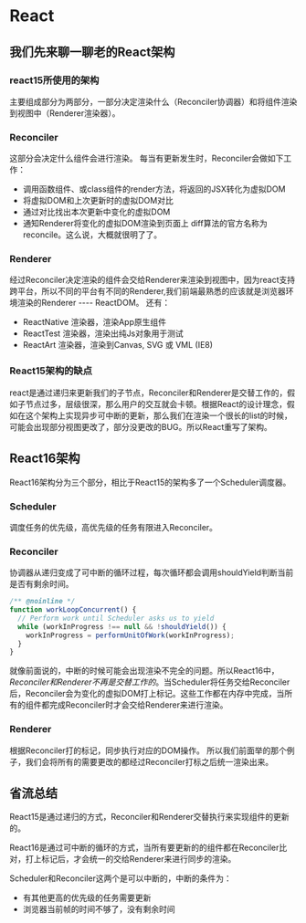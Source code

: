 # React
## 我们先来聊一聊老的React架构
### react15所使用的架构
主要组成部分为两部分，一部分决定渲染什么（Reconciler协调器）和将组件渲染到视图中（Renderer渲染器）。

### Reconciler 
这部分会决定什么组件会进行渲染。
每当有更新发生时，Reconciler会做如下工作：
- 调用函数组件、或class组件的render方法，将返回的JSX转化为虚拟DOM
- 将虚拟DOM和上次更新时的虚拟DOM对比
- 通过对比找出本次更新中变化的虚拟DOM
- 通知Renderer将变化的虚拟DOM渲染到页面上
diff算法的官方名称为reconcile。这么说，大概就很明了了。

### Renderer
经过Reconciler决定渲染的组件会交给Renderer来渲染到视图中，因为react支持跨平台，所以不同的平台有不同的Renderer,我们前端最熟悉的应该就是浏览器环境渲染的Renderer ---- ReactDOM。
还有：
- ReactNative 渲染器，渲染App原生组件
- ReactTest 渲染器，渲染出纯Js对象用于测试
- ReactArt 渲染器，渲染到Canvas, SVG 或 VML (IE8)

### React15架构的缺点
react是通过递归来更新我们的子节点，Reconciler和Renderer是交替工作的，假如子节点过多，层级很深，那么用户的交互就会卡顿。根据React的设计理念，假如在这个架构上实现异步可中断的更新，那么我们在渲染一个很长的list的时候，可能会出现部分视图更改了，部分没更改的BUG。所以React重写了架构。

## React16架构
React16架构分为三个部分，相比于React15的架构多了一个Scheduler调度器。

### Scheduler
调度任务的优先级，高优先级的任务有限进入Reconciler。
### Reconciler
协调器从递归变成了可中断的循环过程，每次循环都会调用shouldYield判断当前是否有剩余时间。
```javascript
/** @noinline */
function workLoopConcurrent() {
  // Perform work until Scheduler asks us to yield
  while (workInProgress !== null && !shouldYield()) {
    workInProgress = performUnitOfWork(workInProgress);
  }
}
```
就像前面说的，中断的时候可能会出现渲染不完全的问题。所以React16中，*Reconciler和Renderer不再是交替工作的*。当Scheduler将任务交给Reconciler后，Reconciler会为变化的虚拟DOM打上标记。这些工作都在内存中完成，当所有的组件都完成Reconciler时才会交给Renderer来进行渲染。
### Renderer
根据Reconciler打的标记，同步执行对应的DOM操作。
所以我们前面举的那个例子，我们会将所有的需要更改的都经过Reconciler打标之后统一渲染出来。
## 省流总结
React15是通过递归的方式，Reconciler和Renderer交替执行来实现组件的更新的。

React16是通过可中断的循环的方式，当所有要更新的的组件都在Reconciler比对，打上标记后，才会统一的交给Renderer来进行同步的渲染。

Scheduler和Reconciler这两个是可以中断的，中断的条件为：
- 有其他更高的优先级的任务需要更新
- 浏览器当前帧的时间不够了，没有剩余时间